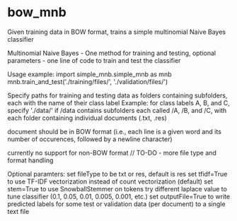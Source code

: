 # bow_mnb
Given training data in BOW format, trains a simple multinomial Naive Bayes classifier

Multinomial Naive Bayes - One method for training and testing, optional parameters - one line of code to train and test the classifier

Usage example:
import simple_mnb.simple_mnb as mnb
mnb.train_and_test('./training/files/', './validation/files/')

Specify paths for training and testing data as folders containing subfolders, each with the name of their class label
Example: for class labels A, B, and C, specify './data/' if /data contains subfolders each called /A, /B, and /C, with
each folder containing individual documents (.txt, .res)

document should be in BOW format (i.e., each line is a given word and its number of occurences, followed by a newline character)

currently no support for non-BOW format // TO-DO - more file type and format handling

Optional paramters:
    set fileType to be txt or res, default is res
    set tfidf=True to use TF-IDF vectorization instead of count vectorization (default)
    set stem=True to use SnowballStemmer on tokens
    try different laplace value to tune classifier (0.1, 0.05, 0.01, 0.005, 0.001, etc.)
    set outputFile=True to write predicted labels for some test or validation data (per document) to a single text file
